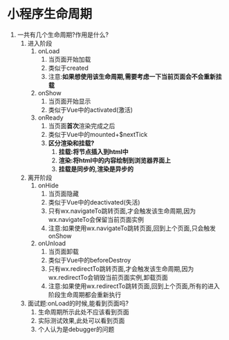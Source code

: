 # 小程序生命周期

1. 一共有几个生命周期?作用是什么?
   1. 进入阶段
      1. onLoad
         1. 当页面开始加载
         2. 类似于created
         3. 注意:**如果想使用该生命周期,需要考虑一下当前页面会不会重新挂载**
      2. onShow
         1. 当页面开始显示
         2. 类似于Vue中的activated(激活)
      3. onReady
         1. 当页面**首次**渲染完成之后
         2. 类似于Vue中的mounted+$nextTick
         3. **区分渲染和挂载?**
            1. **挂载:将节点插入到html中**
            2. **渲染:将html中的内容绘制到浏览器界面上**
            3. **挂载是同步的,渲染是异步的**
   2. 离开阶段
      1. onHide
         1. 当页面隐藏
         2. 类似于Vue中的deactivated(失活)
         3. 只有wx.navigateTo跳转页面,才会触发该生命周期,因为wx.navigateTo会保留当前页面实例
         4. 注意:如果使用wx.navigateTo跳转页面,回到上个页面,只会触发onShow
      2. onUnload
         1. 当页面卸载
         2. 类似于Vue中的beforeDestroy
         3. 只有wx.redirectTo跳转页面,才会触发该生命周期,因为wx.redirectTo会销毁当前页面实例,卸载页面
         4. 注意:如果使用wx.redirectTo跳转页面,回到上个页面,所有的进入阶段生命周期都会重新执行
   3. 面试题:onLoad的时候,能看到页面吗?
      1. 生命周期所示此处不应该看到页面
      2. 实际测试效果,此处可以看到页面
      3. 个人认为是debugger的问题

